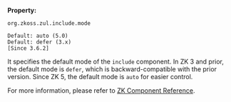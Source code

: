 **Property:**

`org.zkoss.zul.include.mode`

`Default: auto (5.0)`  
`Default: defer (3.x)`  
`[Since 3.6.2]`

It specifies the default mode of the `include` component. In ZK 3 and
prior, the default mode is `defer`, which is backward-compatible with
the prior version. Since ZK 5, the default mode is `auto` for easier
control.

For more information, please refer to [ZK Component
Reference](ZK_Component_Reference/Essential_Components/Include).
